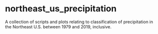 # northeast_us_precipitation
A collection of scripts and plots relating to classification of precipitation in the Northeast U.S. between 1979 and 2019, inclusive.  
